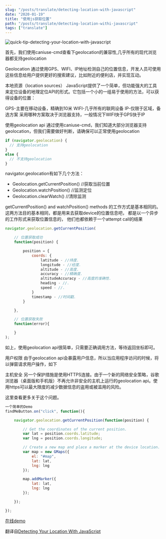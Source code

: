 ```yaml
---
slug: "/posts/translate/detecting-location-with-javascript"
date: "2020-01-19"
title: "使用js获取位置"
path: "/posts/translate/detecting-location-withi-javascript"
tags: ["translate"]
---
```


![quick-tip-detecting-your-location-with-javascript](https://cdn.jsdelivr.net/gh/funnypan/pics@master/images/20190121163457.png)

首先，我们使用caniuse-cmd查看下geolocation的兼容性,几乎所有的现代浏览器都支持geolocation

Geolocation
通过使用GPS、WIFI、IP地址检测自己的位置信息，开发人员可使用这些信息给用户提供更好的搜索建议，比如附近的便利店，并实现互动。

本地资源（location sources）
JavaScript提供了一个简单，但功能强大的工具来定位设备的地理定位API的形式。它包括一个小的一组易于使用的方法，可以获得设备的位置：

GPS-主要在移动设备，精确到10米
WIFI-几乎所有的联网设备
IP-仅限于区域，备选方案
采用哪种方案取决于浏览器支持，一般情况下WIFI快于GPS快于IP

使用geolocation api
通过使用caniuse-cmd，我们知道大部分浏览器支持geolocation，但我们需要做好判断，请确保可以正常使用geolocation

``` javascript
if (navigator.geolocation) {
  // 支持geolocation
} 
else {
  // 不支持geolocation
}
```

navigator.geolocation有如下几个方法：

- Geolocation.getCurrentPosition() //获取当前位置
- Geolocation.watchPosition() //监测定位
- Geolocation.clearWatch() //清除监测

getCurrentPosition() and watchPosition() methods 的工作方式是基本相同的。这两方法目的基本相同，都是用来去获取device的位置信息吧， 都是以一个异步的工作形式来获取位置信息的， 他们也都依赖于一个attempt call的结果

``` javascript
navigator.geolocation.getCurrentPosition(

    // 位置获取成功
    function(position) {

        position = {
            coords: {
                latitude - //纬度.
                longitude - //经度. 
                altitude - //高度.
                accuracy - //精确度. 
                altitudeAccuracy - //高度的准确性. 
                heading - //. 
                speed - //.
            }
            timestamp - //时间戳.
        }

    },

    // 位置获取失败
    function(error){

    }
);
```
如上，使用geolocation api很简单，只需要正确调用方法，等待返回坐标即可。

用户权限
由于geolocation api会暴露用户信息，所以当应用程序访问的时候，将以弹窗请求用户操作，如下



主机安全
另一个保护措施是使用HTTPS连接。由于一个新的网络安全策略，谷歌浏览器（桌面版和手机版）不再允许非安全的主机上运行的geolocation api。使用https可以最大限度的减少数据信息的盗用或被滥用的风险。

这里查看更多关于这个问题。

``` javascript
一个简单的Demo
findMeButton.on("click", function(){

    navigator.geolocation.getCurrentPosition(function(position) {

        // Get the coordinates of the current position.
        var lat = position.coords.latitude;
        var lng = position.coords.longitude;

        // Create a new map and place a marker at the device location.
        var map = new GMaps({
            el: "#map",
            lat: lat,
            lng: lng
        });

        map.addMarker({
            lat: lat,
            lng: lng
        });

    });

});
```
[在线demo](https://jsfiddle.net/dannymarkov/ubrvm4ao/ "https://jsfiddle.net/dannymarkov/ubrvm4ao/")

翻译自[Detecting Your Location With JavaScript](http://tutorialzine.com/2016/06/quick-tip-detecting-your-location-with-javascript/ "http://tutorialzine.com/2016/06/quick-tip-detecting-your-location-with-javascript/")